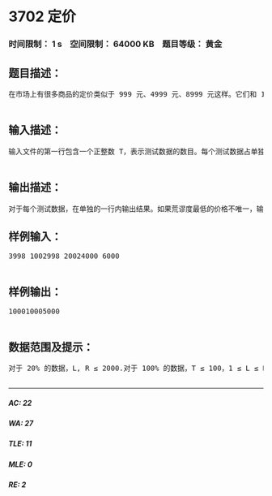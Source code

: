# 3702 定价   
### 时间限制： 1 s&nbsp;&nbsp;&nbsp;&nbsp;空间限制： 64000 KB&nbsp;&nbsp;&nbsp;&nbsp;题目等级： 黄金  
## 题目描述：  

<pre>
在市场上有很多商品的定价类似于 999 元、4999 元、8999 元这样。它们和 1000 元、5000 元和 9000 元并没有什么本质区别，但是在心理学上会让人感觉便宜很多，因此也是商家常用的价格策略。不过在你看来，这种价格十分荒谬。于是你如此计算一个价格 p（p 为正整数）的荒谬程度：1、首先将 p 看做一个由数字组成的字符串（不带前导 0）；2、然后，如果 p 的最后一个字符是 0，就去掉它。重复这一过程，直到 p 的最后一个字符不是 0；3、记 p 的长度为 a，如果此时 p 的最后一位是 5，则荒谬程度为 2 * a - 1；否则为 2 * a。例如，850 的荒谬程度为 3，而 880 则为 4，9999 的荒谬程度为 8。现在，你要出售一样闲置物品，你能接受的定价在 [L, R] 范围内，你想要给出一个荒谬度最低的价格。  

</pre>
  
  
## 输入描述：  

<pre>
输入文件的第一行包含一个正整数 T，表示测试数据的数目。每个测试数据占单独的一行，包含两个空格分隔的正整数 L, R，表示定价的区间。  

</pre>
  
  
## 输出描述：  

<pre>
对于每个测试数据，在单独的一行内输出结果。如果荒谬度最低的价格不唯一，输出最小的那个。
</pre>
  
  
## 样例输入：  

<pre>
3998 1002998 20024000 6000  

</pre>
  
  
## 样例输出：  

<pre>
100010005000  

</pre>
  
  
## 数据范围及提示：  

<pre>
对于 20% 的数据，L, R ≤ 2000.对于 100% 的数据，T ≤ 100，1 ≤ L ≤ R ≤ 10^9.  

</pre>
  
  
***  

##### AC: 22  
##### WA: 27  
##### TLE: 11  
##### MLE: 0  
##### RE: 2  
